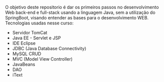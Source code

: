 
O objetivo deste repositorio é dar os primeiros passos no desenvolvimento Web back-end e full-stack usando a linguagem Java, sem a utilização do SpringBoot, visando entender as bases para o desenvolvimento WEB.
Tecnologias usadas nesse curso:
  - Servidor TomCat
  - Java EE - Servlet e JSP
  -  IDE Eclipse
  - JDBC (Java Database Connectivity)
  - MySQL CRUD
  - MVC (Model View Controller)
  - JavaBeans
  - DAO
  - iText
